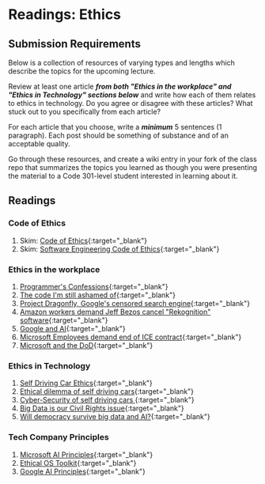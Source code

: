 # Readings: Ethics

## Submission Requirements

Below is a collection of resources of varying types and lengths which describe the topics for the upcoming lecture.  

Review at least one article ***from both "Ethics in the workplace" and "Ethics in Technology" sections below*** and write how each of them relates to ethics in technology. Do you agree or disagree with these articles? What stuck out to you specifically from each article? 

For each article that you choose, write a ***minimum*** 5 sentences (1 paragraph). Each post should be something of substance and of an acceptable quality. 

Go through these resources, and create a wiki entry in your fork of the class repo that summarizes the topics you learned as though you were presenting the material to a Code 301-level student interested in learning about it.

## Readings

### Code of Ethics

1. Skim: [Code of Ethics](https://www.acm.org/code-of-ethics){:target="_blank"}
2. Skim: [Software Engineering Code of Ethics](https://ethics.acm.org/code-of-ethics/software-engineering-code/){:target="_blank"}

### Ethics in the workplace

1. [Programmer's Confessions](unethical_practices.pdf){:target="_blank"}
2. [The code I'm still ashamed of](https://medium.freecodecamp.org/the-code-im-still-ashamed-of-e4c021dff55e){:target="_blank"}
3. [Project Dragonfly, Google's censored search engine](https://www.vox.com/2018/8/17/17704526/google-dragonfly-censored-search-engine-china){:target="_blank"}
4. [Amazon workers demand Jeff Bezos cancel "Rekognition" software](https://gizmodo.com/amazon-workers-demand-jeff-bezos-cancel-face-recognitio-1827037509){:target="_blank"}
5. [Google and AI](https://gizmodo.com/in-reversal-google-says-its-ai-will-not-be-used-for-we-1826649327){:target="_blank"}
6. [Microsoft Employees demand end of ICE contract](https://www.nytimes.com/2018/06/19/technology/tech-companies-immigration-border.html){:target="_blank"}
7. [Microsoft and the DoD](https://www.businessinsider.com/microsoft-employees-protest-contract-us-army-hololens-2019-2){:target="_blank"}

### Ethics in Technology

1. [Self Driving Car Ethics](https://www.freep.com/story/money/cars/2017/11/21/self-driving-cars-ethics/804805001/){:target="_blank"}
2. [Ethical dilemma of self driving cars](https://www.theglobeandmail.com/globe-drive/culture/technology/the-ethical-dilemmas-of-self-drivingcars/article37803470/){:target="_blank"}
3. [Cyber-Security of self driving cars ](https://phys.org/news/2017-02-cybersecurity-self-driving-cars.html){:target="_blank"}
4. [Big Data is our Civil Rights issue](http://solveforinteresting.com/big-data-is-our-generations-civil-rights-issue-and-we-dont-know-it/){:target="_blank"}
5. [Will democracy survive big data and AI?](https://www.scientificamerican.com/article/will-democracy-survive-big-data-and-artificial-intelligence/){:target="_blank"}

### Tech Company Principles
1. [Microsoft AI Principles](https://www.microsoft.com/en-us/AI/our-approach-to-ai){:target="_blank"}
2. [Ethical OS Toolkit](https://ethicalos.org/){:target="_blank"}
3. [Google AI Principles](https://www.blog.google/technology/ai/ai-principles/){:target="_blank"}